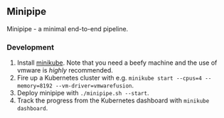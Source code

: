 ## Minipipe
Minipipe - a minimal end-to-end pipeline.

### Development
1. Install [minikube](https://github.com/kubernetes/minikube). Note that you need a beefy machine and the use of vmware is *highly* recommended.
2. Fire up a Kubernetes cluster with e.g. `minikube start --cpus=4 --memory=8192 --vm-driver=vmwarefusion`.
3. Deploy minipipe with `./minipipe.sh --start`.
4. Track the progress from the Kubernetes dashboard with `minikube dashboard`.
